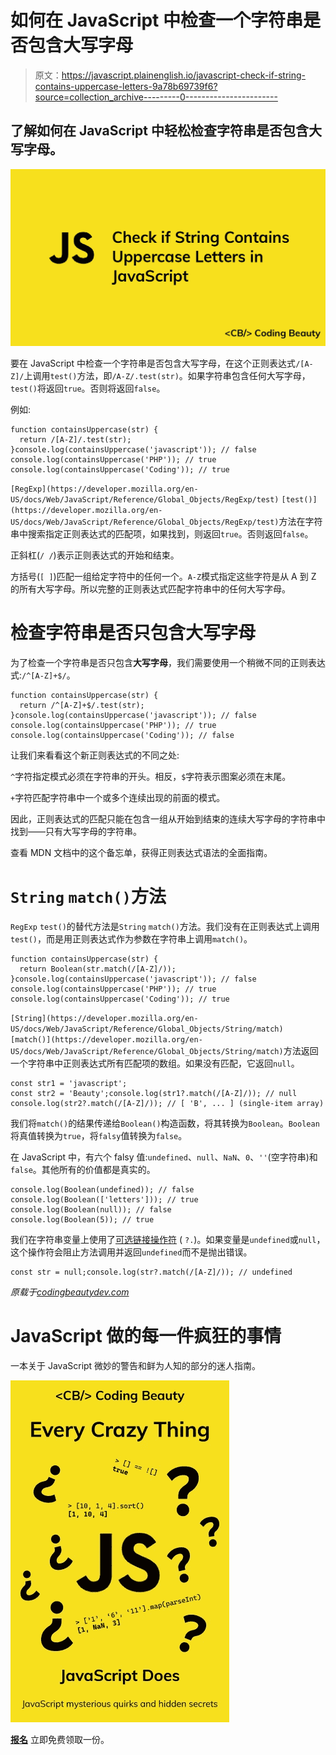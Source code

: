# 如何在 JavaScript 中检查一个字符串是否包含大写字母

> 原文：<https://javascript.plainenglish.io/javascript-check-if-string-contains-uppercase-letters-9a78b69739f6?source=collection_archive---------0----------------------->

## 了解如何在 JavaScript 中轻松检查字符串是否包含大写字母。

![](img/eb8cd8f8d28de02421162d2664e75601.png)

要在 JavaScript 中检查一个字符串是否包含大写字母，在这个正则表达式`/[A-Z]/`上调用`test()`方法，即`/A-Z/.test(str)`。如果字符串包含任何大写字母，`test()`将返回`true`。否则将返回`false`。

例如:

```
function containsUppercase(str) {
  return /[A-Z]/.test(str);
}console.log(containsUppercase('javascript')); // false
console.log(containsUppercase('PHP')); // true
console.log(containsUppercase('Coding')); // true
```

`[RegExp](https://developer.mozilla.org/en-US/docs/Web/JavaScript/Reference/Global_Objects/RegExp/test)` [](https://developer.mozilla.org/en-US/docs/Web/JavaScript/Reference/Global_Objects/RegExp/test)`[test()](https://developer.mozilla.org/en-US/docs/Web/JavaScript/Reference/Global_Objects/RegExp/test)`方法在字符串中搜索指定正则表达式的匹配项，如果找到，则返回`true`。否则返回`false`。

正斜杠(`/ /`)表示正则表达式的开始和结束。

方括号(`[ ]`)匹配一组给定字符中的任何一个。`A-Z`模式指定这些字符是从 A 到 Z 的所有大写字母。所以完整的正则表达式匹配字符串中的任何大写字母。

# 检查字符串是否只包含大写字母

为了检查一个字符串是否只包含**大写字母**，我们需要使用一个稍微不同的正则表达式:`/^[A-Z]+$/`。

```
function containsUppercase(str) {
  return /^[A-Z]+$/.test(str);
}console.log(containsUppercase('javascript')); // false
console.log(containsUppercase('PHP')); // true
console.log(containsUppercase('Coding')); // false
```

让我们来看看这个新正则表达式的不同之处:

`^`字符指定模式必须在字符串的开头。相反，`$`字符表示图案必须在末尾。

`+`字符匹配字符串中一个或多个连续出现的前面的模式。

因此，正则表达式的匹配只能在包含一组从开始到结束的连续大写字母的字符串中找到——只有大写字母的字符串。

查看 MDN 文档中的这个备忘单，获得正则表达式语法的全面指南。

# `String` `match()`方法

`RegExp` `test()`的替代方法是`String` `match()`方法。我们没有在正则表达式上调用`test()`，而是用正则表达式作为参数在字符串上调用`match()`。

```
function containsUppercase(str) {
  return Boolean(str.match(/[A-Z]/));
}console.log(containsUppercase('javascript')); // false
console.log(containsUppercase('PHP')); // true
console.log(containsUppercase('Coding')); // true
```

`[String](https://developer.mozilla.org/en-US/docs/Web/JavaScript/Reference/Global_Objects/String/match)` [](https://developer.mozilla.org/en-US/docs/Web/JavaScript/Reference/Global_Objects/String/match)`[match()](https://developer.mozilla.org/en-US/docs/Web/JavaScript/Reference/Global_Objects/String/match)`方法返回一个字符串中正则表达式所有匹配项的数组。如果没有匹配，它返回`null`。

```
const str1 = 'javascript';
const str2 = 'Beauty';console.log(str1?.match(/[A-Z]/)); // null
console.log(str2?.match(/[A-Z]/)); // [ 'B', ... ] (single-item array)
```

我们将`match()`的结果传递给`Boolean()`构造函数，将其转换为`Boolean`。`Boolean`将真值转换为`true`，将`falsy`值转换为`false`。

在 JavaScript 中，有六个 falsy 值:`undefined`、`null`、`NaN`、`0`、`''`(空字符串)和`false`。其他所有的价值都是真实的。

```
console.log(Boolean(undefined)); // false
console.log(Boolean(['letters'])); // true
console.log(Boolean(null)); // false
console.log(Boolean(5)); // true
```

我们在字符串变量上使用了[可选链接操作符](https://developer.mozilla.org/en-US/docs/Web/JavaScript/Reference/Operators/Optional_chaining) ( `?.`)。如果变量是`undefined`或`null`，这个操作符会阻止方法调用并返回`undefined`而不是抛出错误。

```
const str = null;console.log(str?.match(/[A-Z]/)); // undefined
```

*原载于*[*codingbeautydev.com*](https://cbdev.link/f4c344)

# JavaScript 做的每一件疯狂的事情

一本关于 JavaScript 微妙的警告和鲜为人知的部分的迷人指南。

![](img/143ee152ba78025ea8643ba5b9726a20.png)

[**报名**](https://cbdev.link/d3c4eb) 立即免费领取一份。